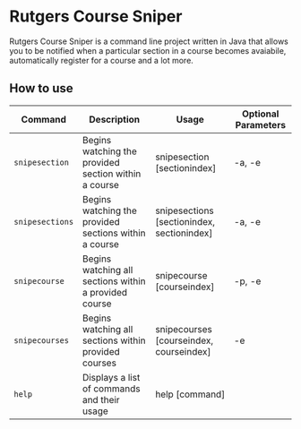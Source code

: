 <h1>Rutgers Course Sniper</h1>

Rutgers Course Sniper is a command line project written in Java that allows you to be notified when a particular section in a course becomes avaiabile, automatically register for a course and a lot more.

<h2>How to use</h2>



| Command | Description | Usage | Optional Parameters
| --- | --- | --- | ---
| `snipesection` | Begins watching the provided section within a course | snipesection [sectionindex] | -a, -e
| `snipesections` | Begins watching the provided sections within a course | snipesections [sectionindex, sectionindex] | -a, -e
| `snipecourse` | Begins watching all sections within a provided course  | snipecourse [courseindex] | -p, -e
| `snipecourses` | Begins watching all sections within provided courses  | snipecourses [courseindex, courseindex] | -e
| `help` | Displays a list of commands and their usage | help [command] | 
